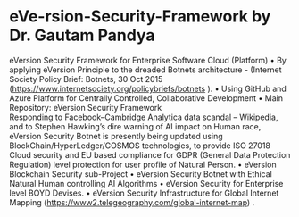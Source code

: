 # eVe-rsion-Security-Framework by Dr. Gautam Pandya
eVersion Security Framework for Enterprise Software Cloud (Platform)
•	By applying eVersion   Principle to the dreaded Botnets architecture - (Internet Society Policy Brief: Botnets, 30 Oct 2015 (https://www.internetsociety.org/policybriefs/botnets  ).
•	Using GitHub and Azure Platform for Centrally Controlled, Collaborative Development
•	Main Repository:   eVersion Security Framework  
Responding to Facebook–Cambridge Analytica data scandal – Wikipedia, and to Stephen Hawking’s dire warning of AI impact on Human race, eVersion Security Botnet is presently being updated using BlockChain/HyperLedger/COSMOS technologies, to provide ISO 27018 Cloud security and EU based compliance for GDPR (General Data Protection Regulation) level protection for user profile of Natural Person.
•	eVersion Blockchain Security sub-Project
•	eVersion Security Botnet with Ethical Natural Human controlling AI Algorithms
•	eVersion Security for Enterprise level BOYD Devises.
•	eVersion Security Infrastructure for Global Internet Mapping (https://www2.telegeography.com/global-internet-map) .
